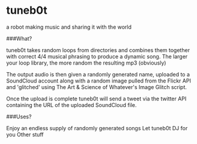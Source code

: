 tuneb0t
=======

a robot making music and sharing it with the world

###What?

tuneb0t takes random loops from directories and combines them together with correct 4/4 musical phrasing to produce a dynamic song. The larger your loop library, the more random the resulting mp3 (obviously)

The output audio is then given a randomly generated name, uploaded to a SoundCloud account along with a random image pulled from the Flickr API and 'glitched' using The Art & Science of Whatever's Image Glitch script.

Once the upload is complete tuneb0t will send a tweet via the twitter API containing the URL of the uploaded SoundCloud file.


###Uses?

Enjoy an endless supply of randomly generated songs
Let tuneb0t DJ for you
Other stuff

